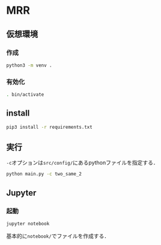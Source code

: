 # MRR

## 仮想環境

### 作成

```bash
python3 -m venv .
```

### 有効化

```bash
. bin/activate
```

## install

```bash
pip3 install -r requirements.txt
```
## 実行

`-c`オプションは`src/config/`にあるpythonファイルを指定する．

```bash
python main.py -c two_same_2
```

## Jupyter

### 起動

```bash
jupyter notebook
```
基本的に`notebook/`でファイルを作成する．
